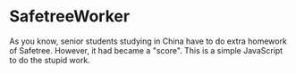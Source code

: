 # SafetreeWorker
As you know, senior students studying in China have to do extra homework of Safetree. However, it had became a "score". This is a simple JavaScript to do the stupid work.
